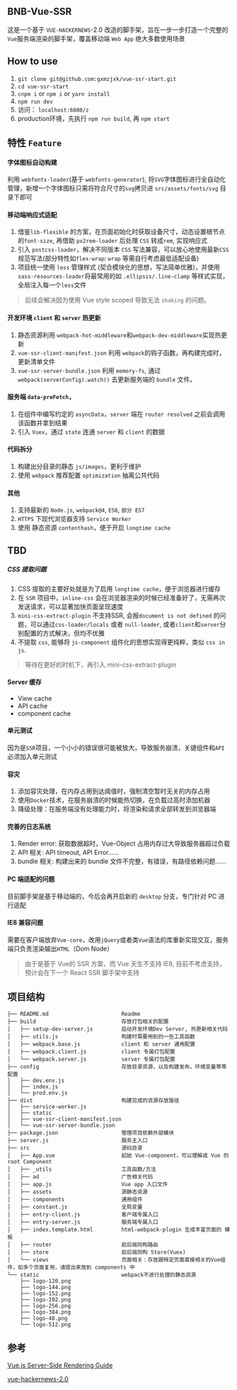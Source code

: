 ## BNB-Vue-SSR
这是一个基于 `VUE-HACKERNEWS`-2.0 改造的脚手架，旨在一步一步打造一个完整的 `Vue`服务端渲染的脚手架，覆盖移动端 `Web App` 绝大多数使用场景

## How to use
1. `git clone git@github.com:gxmzjxk/vue-ssr-start.git`
2. `cd vue-ssr-start`
3. `cnpm i` or `npm i` or `yarn install`
4. `npm run dev`
5. 访问： `localhost:6080/z`
6. production环境，先执行 `npm run build`, 再 `npm start`

## 特性 `Feature`
#### 字体图标自动构建
利用 `webfonts-loader`(基于 `webfonts-generator`), 将`SVG`字体图标进行全自动化管理，新增一个字体图标只需将符合尺寸的`svg`拷贝进 `src/assets/fonts/svg` 目录下即可

#### 移动端响应式适配
1. 借鉴`lib-flexible` 的方案，在页面初始化时获取设备尺寸，动态设置根节点的`font-size`, 再借助 `px2rem-loader` 后处理 `CSS` 转成`rem`, 实现响应式
2. 引入 `postcss-loader`，解决不同版本 `CSS` 写法兼容，可以放心地使用最新`CSS`规范写法(部分特性如`flex-wrap`: `wrap` 等需自行考虑最低适配设备)
3. 项目统一使用 `less` 管理样式 (契合模块化的思想，写法简单优雅)，并使用`sass-resources-loader`将最常用的如 `.ellipsis/.line-clamp` 等样式实现，全局注入每一个`less`文件
> 后续会解决因为使用 Vue style scoped 导致无法 `shaking` 的问题。

#### 开发环境 `client` 和 `server` 热更新
1. 静态资源利用 `webpack-hot-middleware`和`webpack-dev-middleware`实现热更新
2. `vue-ssr-client-manifest.json` 利用 `webpack`的钩子函数，再构建完成时，更新清单文件
3. `vue-ssr-server-bundle.json` 利用 `memory-fs`, 通过 `webpack(serverConfig).watch()` 去更新服务端的 `bundle` 文件。

#### 服务端 `data-preFetch`，
1. 在组件中编写约定的 `asyncData`，`server` 端在 `router resolved` 之前会调用该函数并拿到结果
2. 引入 `Vuex`，通过 `state` 连通 `server` 和 `client` 的数据

#### 代码拆分
1. 构建出分目录的静态 `js/images`，更利于维护
2. 使用 `webpack` 推荐配置 `optimization` 抽离公共代码

#### 其他
1. 支持最新的 `Node.js`, `webpack@4`, `ES6`, `部分 ES7`
2. `HTTPS` 下现代浏览器支持 `Service Worker`
3. 使用 静态资源 `contenthash`，便于开启 `longtime cache`

## TBD
##### CSS 提取问题
1. CSS 提取的主要好处就是为了启用 `longtime cache`，便于浏览器进行缓存
2. 在 `SSR` 项目中，`inline-css` 会在浏览器渲染的时候已经准备好了，无需再次发送请求，可以显著加快页面呈现速度
3. `mini-css-extract-plugin` 不支持SSR, 会报`document is not defined` 的问题，可以通过`css-loader/locals` 或者 `null-loader`, 或者`client`和`server`分别配置的方式解决，但均不优雅
4. 不提取 `css`, 能够将 `js-component` 组件化的思想实现得更纯粹，类似 `css in js`.
> 等待在更好的时机下，再引入 mini-css-extract-plugin

#### Server 缓存
- View cache
- API cache
- component cache

#### 单元测试
因为是`SSR`项目，一个小小的错误很可能被放大，导致服务崩溃，关键组件和`API`必须加入单元测试

#### 容灾
1. 添加容灾处理，在内存占用到达阈值时，强制清空暂时无关的内存占用
2. 使用`Docker`技术，在服务崩溃的时候能热切换，在负载过高时添加机器
3. 降级处理：在服务端没有处理能力时，将渲染和请求全部转发到浏览器端

#### 完善的日志系统
1. Render error: 获取数据超时，Vue-Object 占用内存过大导致服务器超过负载
2. API 相关: API timeout, API Error……
3. bundle 相关: 构建出来的 bundle 文件不完整，有错误，有路径依赖问题……

#### PC 端适配的问题
目前脚手架是基于移动端的，今后会再开启新的 `desktop` 分支，专门针对 PC 进行适配

#### IE8 兼容问题
需要在客户端放弃`Vue-core`，改用`jQuery`或者类`Vue`语法的库重新实现交互，服务端只负责渲染输出`HTML`（Dom Node）
> 由于是基于 Vue的 SSR 方案，而 Vue 天生不支持 IE8, 目前不考虑支持，预计会在下一个 React SSR 脚手架中支持


## 项目结构
```
├── README.md                       Readme
├── build                           存放打包相关的配置
│   ├── setup-dev-server.js         启动开发环境Dev Server, 热更新相关代码
│   ├── utils.js                    构建时需要用到的一些工具函数
│   ├── webpack.base.js             client 和 server 通用配置
│   ├── webpack.client.js           client 专属打包配置
│   └── webpack.server.js           server 专属打包配置
├── config                          存放目录资源，以及构建发布，环境变量等等配置
│   ├── dev.env.js
│   ├── index.js
│   └── prod.env.js
├── dist                            构建完成的资源存放路径
│   ├── service-worker.js
│   ├── static
│   ├── vue-ssr-client-manifest.json
│   └── vue-ssr-server-bundle.json
├── package.json                    管理项目依赖外部模块
├── server.js                       服务主入口
├── src                             源码目录
│   ├── App.vue                     起始 Vue-component，可以理解成 Vue 的 root Component
│   ├── _utils                      工具函数/方法
│   ├── ad                          广告相关代码
│   ├── app.js                      Vue app 入口文件
│   ├── assets                      源静态资源
│   ├── components                  通用组件
│   ├── constant.js                 全局变量
│   ├── entry-client.js             客户端专属入口
│   ├── entry-server.js             服务端专属入口
│   ├── index.template.html         html-webpack-plugin 生成丰富页面的 模板
│   ├── router                      前后端同构路由
│   ├── store                       前后端同构 Store(Vuex)
│   └── views                       页面相关：存放跟特定页面直接相关的Vue组件，如多个页面复用，请提出来放到 components 中
└── static                          webpack不进行处理的静态资源
    ├── logo-120.png
    ├── logo-144.png
    ├── logo-152.png
    ├── logo-192.png
    ├── logo-256.png
    ├── logo-384.png
    ├── logo-48.png
    └── logo-512.png
```

## 参考
[Vue.js Server-Side Rendering Guide](https://ssr.vuejs.org/)

[vue-hackernews-2.0](https://github.com/vuejs/vue-hackernews-2.0/)
